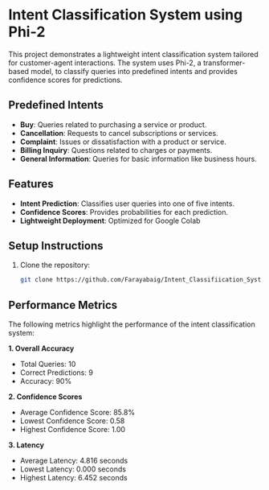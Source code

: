 # Intent Classification System using Phi-2

This project demonstrates a lightweight intent classification system tailored for customer-agent interactions. The system uses Phi-2, a transformer-based model, to classify queries into predefined intents and provides confidence scores for predictions.

## Predefined Intents
- **Buy**: Queries related to purchasing a service or product.
- **Cancellation**: Requests to cancel subscriptions or services.
- **Complaint**: Issues or dissatisfaction with a product or service.
- **Billing Inquiry**: Questions related to charges or payments.
- **General Information**: Queries for basic information like business hours.

## Features
- **Intent Prediction**: Classifies user queries into one of five intents.
- **Confidence Scores**: Provides probabilities for each prediction.
- **Lightweight Deployment**: Optimized for Google Colab

## Setup Instructions
1. Clone the repository:
   ```bash
   git clone https://github.com/Farayabaig/Intent_Classifiication_System.git


## Performance Metrics
The following metrics highlight the performance of the intent classification system:

**1. Overall Accuracy**
- Total Queries: 10
- Correct Predictions: 9
- Accuracy: 90%

**2. Confidence Scores**
- Average Confidence Score: 85.8%
- Lowest Confidence Score: 0.58 
- Highest Confidence Score: 1.00 
  
**3. Latency**
- Average Latency: 4.816 seconds
- Lowest Latency: 0.000 seconds 
- Highest Latency: 6.452 seconds 
